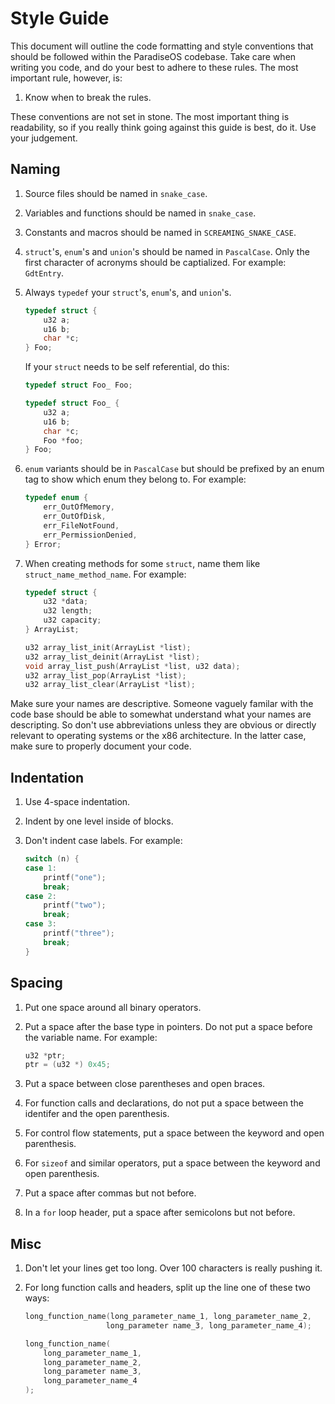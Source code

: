 # Style Guide

This document will outline the code formatting and style conventions that should
be followed within the ParadiseOS codebase. Take care when writing you code, and
do your best to adhere to these rules. The most important rule, however, is:

1. Know when to break the rules.

These conventions are not set in stone. The most important thing is readability,
so if you really think going against this guide is best, do it. Use your
judgement.

## Naming

1. Source files should be named in `snake_case`.
2. Variables and functions should be named in `snake_case`.
3. Constants and macros should be named in `SCREAMING_SNAKE_CASE`.
4. `struct`'s, `enum`'s and `union`'s should be named in `PascalCase`. Only the
   first character of acronyms should be captialized. For example: `GdtEntry`.
5. Always `typedef` your `struct`'s, `enum`'s, and `union`'s.

   ```c
   typedef struct {
       u32 a;
       u16 b;
       char *c;
   } Foo;
   ```

   If your `struct` needs to be self referential, do this:

   ```c
   typedef struct Foo_ Foo;

   typedef struct Foo_ {
       u32 a;
       u16 b;
       char *c;
       Foo *foo;
   } Foo;
   ```

6. `enum` variants should be in `PascalCase` but should be prefixed by an enum
   tag to show which enum they belong to. For example:

   ```c
   typedef enum {
       err_OutOfMemory,
       err_OutOfDisk,
       err_FileNotFound,
       err_PermissionDenied,
   } Error;
   ```
   
7. When creating methods for some `struct`, name them like
   `struct_name_method_name`. For example:
   
   ```c
   typedef struct {
       u32 *data;
       u32 length;
       u32 capacity;
   } ArrayList;
   
   u32 array_list_init(ArrayList *list);
   u32 array_list_deinit(ArrayList *list);
   void array_list_push(ArrayList *list, u32 data);
   u32 array_list_pop(ArrayList *list);
   u32 array_list_clear(ArrayList *list);
   ```

Make sure your names are descriptive. Someone vaguely familar with the code base
should be able to somewhat understand what your names are descripting. So don't
use abbreviations unless they are obvious or directly relevant to operating
systems or the x86 architecture. In the latter case, make sure to properly
document your code.

## Indentation

1. Use 4-space indentation.
2. Indent by one level inside of blocks.
3. Don't indent case labels. For example:

   ```c
   switch (n) {
   case 1:
       printf("one");
       break;
   case 2:
       printf("two");
       break;
   case 3:
       printf("three");
       break;
   }
   ```

## Spacing

1. Put one space around all binary operators.
2. Put a space after the base type in pointers. Do not put a space before the
   variable name. For example:

   ```c
   u32 *ptr;
   ptr = (u32 *) 0x45;
   ```

3. Put a space between close parentheses and open braces.
4. For function calls and declarations, do not put a space between the identifer
   and the open parenthesis.
5. For control flow statements, put a space between the keyword and open parenthesis.
6. For `sizeof` and similar operators, put a space between the keyword and open parenthesis.
7. Put a space after commas but not before.
8. In a `for` loop header, put a space after semicolons but not before.

## Misc

1. Don't let your lines get too long. Over 100 characters is really pushing it.
2. For long function calls and headers, split up the line one of these two ways:

   ```c
   long_function_name(long_parameter_name_1, long_parameter_name_2,
                     long_parameter name_3, long_parameter_name_4);
   ```

   ```c
   long_function_name(
       long_parameter_name_1,
       long_parameter_name_2,
       long_parameter name_3,
       long_parameter_name_4
   );
   ```
